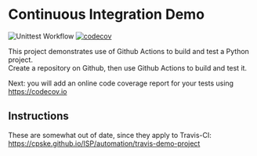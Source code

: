 Continuous Integration Demo
============================
![Unittest Workflow](https://github.com/kulisarawiangin/demo-pyci/actions/workflows/python-app.yml/badge.svg) [![codecov](https://codecov.io/gh/kulisarawiangin/demo-pyci/coverage.svg?branch=master)](https://app.codecov.io/github/kulisarawiangin/demo-pyci)


This project demonstrates use of Github Actions to build and test a Python project.  
Create a repository on Github, then use Github Actions to build and test it.

Next: you will add an online code coverage report for your tests using <https://codecov.io>

## Instructions

These are somewhat out of date, since they apply to Travis-CI:
<https://cpske.github.io/ISP/automation/travis-demo-project>


